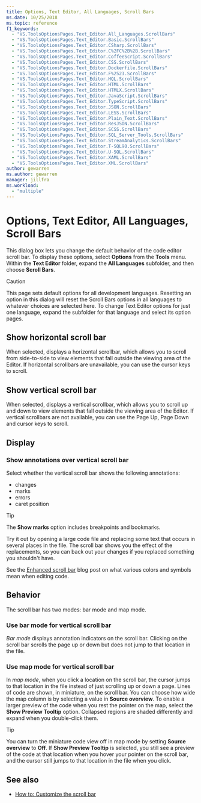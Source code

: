 ```yaml
---
title: Options, Text Editor, All Languages, Scroll Bars
ms.date: 10/25/2018
ms.topic: reference
f1_keywords:
  - "VS.ToolsOptionsPages.Text_Editor.All_Languages.ScrollBars"
  - "VS.ToolsOptionsPages.Text_Editor.Basic.ScrollBars"
  - "VS.ToolsOptionsPages.Text_Editor.CSharp.ScrollBars"
  - "VS.ToolsOptionsPages.Text_Editor.C%2FC%2B%2B.ScrollBars"
  - "VS.ToolsOptionsPages.Text_Editor.CoffeeScript.ScrollBars"
  - "VS.ToolsOptionsPages.Text_Editor.CSS.ScrollBars"
  - "VS.ToolsOptionsPages.Text_Editor.Dockerfile.ScrollBars"
  - "VS.ToolsOptionsPages.Text_Editor.F%2523.ScrollBars"
  - "VS.ToolsOptionsPages.Text_Editor.HQL.ScrollBars"
  - "VS.ToolsOptionsPages.Text_Editor.HTML.ScrollBars"
  - "VS.ToolsOptionsPages.Text_Editor.HTMLX.ScrollBars"
  - "VS.ToolsOptionsPages.Text_Editor.JavaScript.ScrollBars"
  - "VS.ToolsOptionsPages.Text_Editor.TypeScript.ScrollBars"
  - "VS.ToolsOptionsPages.Text_Editor.JSON.ScrollBars"
  - "VS.ToolsOptionsPages.Text_Editor.LESS.ScrollBars"
  - "VS.ToolsOptionsPages.Text_Editor.Plain_Text.ScrollBars"
  - "VS.ToolsOptionsPages.Text_Editor.ResJSON.ScrollBars"
  - "VS.ToolsOptionsPages.Text_Editor.SCSS.ScrollBars"
  - "VS.ToolsOptionsPages.Text_Editor.SQL_Server_Tools.ScrollBars"
  - "VS.ToolsOptionsPages.Text_Editor.StreamAnalytics.ScrollBars"
  - "VS.ToolsOptionsPages.Text_Editor.T-SQL90.ScrollBars"
  - "VS.ToolsOptionsPages.Text_Editor.U-SQL.ScrollBars"
  - "VS.ToolsOptionsPages.Text_Editor.XAML.ScrollBars"
  - "VS.ToolsOptionsPages.Text_Editor.XML.ScrollBars"
author: gewarren
ms.author: gewarren
manager: jillfra
ms.workload:
  - "multiple"
---
```

# Options, Text Editor, All Languages, Scroll Bars
This dialog box lets you change the default behavior of the code editor scroll bar. To display these options, select **Options** from the **Tools** menu. Within the **Text Editor** folder, expand the **All Languages** subfolder, and then choose **Scroll Bars**.

> [!CAUTION]
> This page sets default options for all development languages. Resetting an option in this dialog will reset the Scroll Bars options in all languages to whatever choices are selected here. To change Text Editor options for just one language, expand the subfolder for that language and select its option pages.

## Show horizontal scroll bar

When selected, displays a horizontal scrollbar, which allows you to scroll from side-to-side to view elements that fall outside the viewing area of the Editor. If horizontal scrollbars are unavailable, you can use the cursor keys to scroll.

## Show vertical scroll bar

When selected, displays a vertical scrollbar, which allows you to scroll up and down to view elements that fall outside the viewing area of the Editor. If vertical scrollbars are not available, you can use the Page Up, Page Down and cursor keys to scroll.

## Display

### Show annotations over vertical scroll bar

Select whether the vertical scroll bar shows the following annotations:

- changes
- marks
- errors
- caret position

> [!TIP]
> The **Show marks** option includes breakpoints and bookmarks.

Try it out by opening a large code file and replacing some text that occurs in several places in the file. The scroll bar shows you the effect of the replacements, so you can back out your changes if you replaced something you shouldn't have.

See the [Enhanced scroll bar](https://blogs.msdn.microsoft.com/cdnstudents/2014/01/21/visual-studio-tips-and-tricks-enhanced-scroll-bar/) blog post on what various colors and symbols mean when editing code.

## Behavior

The scroll bar has two modes: bar mode and map mode.

### Use bar mode for vertical scroll bar

*Bar mode* displays annotation indicators on the scroll bar. Clicking on the scroll bar scrolls the page up or down but does not jump to that location in the file.

### Use map mode for vertical scroll bar

In *map mode*, when you click a location on the scroll bar, the cursor jumps to that location in the file instead of just scrolling up or down a page. Lines of code are shown, in miniature, on the scroll bar. You can choose how wide the map column is by selecting a value in **Source overview**. To enable a larger preview of the code when you rest the pointer on the map, select the **Show Preview Tooltip** option. Collapsed regions are shaded differently and expand when you double-click them.

> [!TIP]
> You can turn the miniature code view off in map mode by setting **Source overview** to **Off**. If **Show Preview Tooltip** is selected, you still see a preview of the code at that location when you hover your pointer on the scroll bar, and the cursor still jumps to that location in the file when you click.

## See also

- [How to: Customize the scroll bar](../how-to-track-your-code-by-customizing-the-scrollbar.md)
